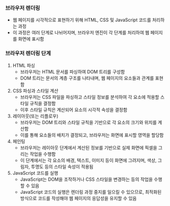 ### 브라우저 렌더링

- 웹 페이지를 시각적으로 표현하기 위해 HTML, CSS 및 JavaScript 코드를 처리하는 과정
- 이 과정은 여러 단계로 나뉘어지며, 브라우저 엔진이 각 단계를 처리하여 웹 페이지를 화면에 표시함

### 브라우저 렌더링 단계

1. HTML 파싱
    - 브라우저는 HTML 문서를 파싱하여 DOM 트리를 구성함
    - DOM 트리는 문서의 계층 구조를 나타내며, 웹 페이지의 요소들과 관계를 표현함
2. CSS 파싱과 스타일 계산
    - 브라우저는 CSS 파일을 파싱하고 스타일 정보를 분석하여 각 요소에 적용할 스타일 규칙을 결정함
    - 이후 스타일 규칙은 계산되어 요소의 시각적 속성을 결정함
3. 레이아웃(또는 리플로우)
    - 브라우저는 DOM 트리와 스타일 규칙을 기반으로 각 요소의 크기와 위치를 계산함
    - 이를 통해 요소들의 배치가 결정되고, 브라우저는 화면에 표시할 영역을 할당함
4. 페인팅
    - 브라우저는 레이아웃 단계에서 계산된 정보를 기반으로 실제 화면에 픽셀을 그리는 작업을 수행함
    - 이 단계에서는 각 요소의 배경, 텍스트, 이미지 등이 화면에 그려지며, 색상, 그림자, 투명도 등의 스타일 속성이 적용됨
5. JavaScript 코드를 실행
    - JavaScript는 DOM을 조작하거나 CSS 스타일을 변경하는 등의 작업을 수행할 수 있음
    - JavaScript 코드의 실행은 렌더링 과정 중지를 일으킬 수 있으므로, 최적화된 방식으로 코드를 작성해야 웹 페이지의 응답성을 유지할 수 있음